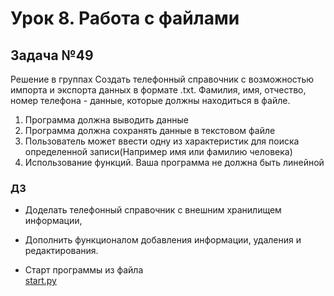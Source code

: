 # Урок 8. Работа с файлами

## Задача №49

Решение в группах
Создать телефонный справочник с
возможностью импорта и экспорта данных в
формате .txt. Фамилия, имя, отчество, номер
телефона - данные, которые должны находиться
в файле.

1. Программа должна выводить данные
2. Программа должна сохранять данные в
текстовом файле
3. Пользователь может ввести одну из
характеристик для поиска определенной
записи(Например имя или фамилию
человека)
4. Использование функций. Ваша программа
не должна быть линейной

### ДЗ

- Доделать телефонный справочник с внешним хранилищем информации,
- Дополнить функционалом добавления информации, удаления и редактирования.

- Старт программы из файла  
[start.py](GB_Python_HomeWork_8\start.py)
